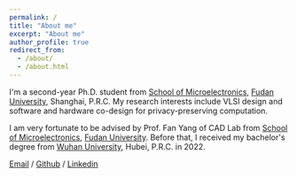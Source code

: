 ```yaml
---
permalink: /
title: "About me"
excerpt: "About me"
author_profile: true
redirect_from: 
  - /about/
  - /about.html
---
```


I'm a second-year Ph.D. student from [School of Microelectronics](https://sme.fudan.edu.cn/), [Fudan University](https://www.fudan.edu.cn/), Shanghai, P.R.C. My research interests include VLSI design and software and hardware co-design for privacy-preserving computation.

I am very fortunate to be advised by Prof. Fan Yang of CAD Lab from [School of Microelectronics](https://sme.fudan.edu.cn/), [Fudan University](https://www.fudan.edu.cn/). Before that, I received my bachelor's degree from [Wuhan University](https://www.whu.edu.cn/), Hubei, P.R.C. in 2022.

[Email](mailto:liucx22@m.fudan.edu.cn) / [Github](https://github.com/AustinLiu01) / [Linkedin](www.linkedin.com/in/changxu-liu-7b6463212)
<!--You can find my CV here: [XX's Curriculum Vitae](../assets/Curriculum_Vitae.pdf)-->





